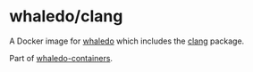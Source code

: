 # whaledo/clang

A Docker image for [whaledo](https://github.com/duckinator/whaledo)
which includes the [clang](http://pkgs.alpinelinux.org/package/edge/main/x86_64/clang)
package.

Part of [whaledo-containers](https://github.com/duckinator/whaledo-containers).
